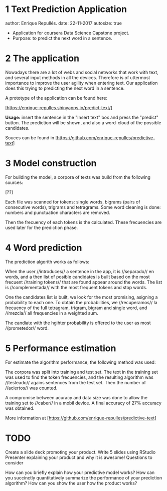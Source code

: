 1 Text Prediction Application
========================================================
author: Enrique Repullés.
date: 22-11-2017
autosize: true


- Application for coursera Data Science Capstone project.
- Purpose: to predict the next word in a sentence.


2 The application 
========================================================

Nowadays there are a lot of webs and social networks that work with text, and several input methods in all the devices. Therefore is of uttermost importance to improve the user agility when entering text. Our application does this trying to predicting the next word in a sentence.

A prototype of the application can be found here: 

[https://enrique-repulles.shinyapps.io/predict-text/]


**Usage:** insert the  sentence in the "Insert text" box and press the "predict" button. The prediction will be shown, and also a word-cloud of the possible candidates.

Souces can be found in [https://github.com/enrique-repulles/predictive-text]



3 Model construction
========================================================

For building the model, a corpora of texts was build from the following sources: 

[??]

Each file was scanned for tokens: single words, bigrams (pairs of consecutive words), trigrams and tetragrams. Some word cleaning is done: numbers and punctuation characters are removed.

Then the frecuency of each tokens is the calculated. These frecuencies are used later for the prediction phase.



4 Word prediction
========================================================

The prediction algorith works as follows: 

When the user //introduces// a sentence in the app, it is //separado// en words, and a then list of posible candidates is built based on the most frecuent //training tokens//  that are found  appear around the words. The list is //complementada// with the most frequent tokens and stop words.

One the candidates list is built, we look for the most promising, asigning a probability to each one. To obtain the probabilities, we //recuperamos// la frecuency of the full tetragram, trigram, bigram and single word, and //mezcla// all frequencies in a weighted sum. 

The candiate with the hgihter probability is offered to the user as most //prometedor// word.





5 Performance estimation
========================================================


For estimate the algorithm performance, the following method was used: 

The corpora was split into training and test set. The text in the training set was used to find the token frecuencies, and the resulting algorithm was //testeado// agains sentences from the test set. Then the number of //aciertos// was counted.


A compromise between acuracy and data size was done to allow the training set to //caber// in a mobil device. A final accuracy of 27% accuracy was obtained.

More information at [https://github.com/enrique-repulles/predictive-text]



TODO 
========================================================

Create a slide deck promoting your product. Write 5 slides using RStudio Presenter explaining your product and why it is awesome!
Questions to consider

How can you briefly explain how your predictive model works?
How can you succinctly quantitatively summarize the performance of your prediction algorithm?
How can you show the user how the product works?
